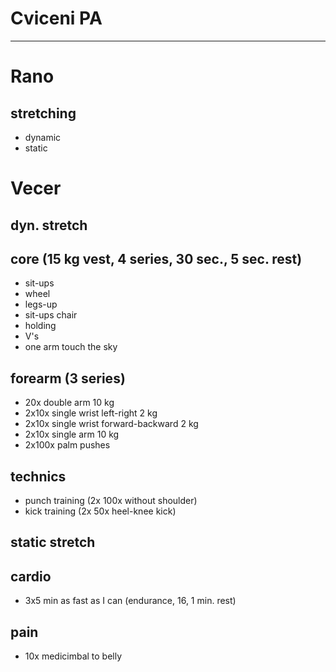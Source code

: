 # Cviceni PA
---
# Rano
## stretching
* dynamic
* static
# Vecer
## dyn. stretch
## core (15 kg vest, 4 series, 30 sec., 5 sec. rest)
- sit-ups
- wheel
- legs-up
- sit-ups chair
- holding
- V's
- one arm touch the sky
## forearm (3 series)
- 20x double arm 10 kg
- 2x10x single wrist left-right 2 kg
- 2x10x single wrist forward-backward 2 kg
- 2x10x single arm 10 kg
- 2x100x palm pushes
## technics
- punch training (2x 100x without shoulder)
- kick training (2x 50x heel-knee kick)
## static stretch
## cardio
- 3x5 min as fast as I can (endurance, 16, 1 min. rest)
## pain
- 10x medicimbal to belly

